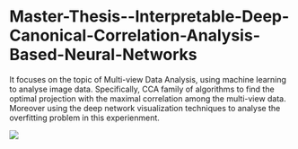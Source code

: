 # Master-Thesis--Interpretable-Deep-Canonical-Correlation-Analysis-Based-Neural-Networks
It focuses on the topic of Multi-view Data Analysis, using machine learning to analyse image data. Specifically, CCA family of algorithms to find the optimal projection with the maximal correlation among the multi-view data. Moreover using the deep network visualization techniques to analyse the overfitting problem in this experienment.

![](./Images/framework)
